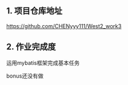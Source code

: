 ## 1. 项目仓库地址

https://github.com/CHENyyy111/West2_work3



## 2. 作业完成度

运用mybatis框架完成基本任务

bonus还没有做